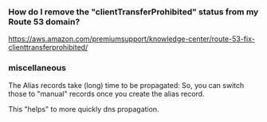 ###  How do I remove the "clientTransferProhibited" status from my Route 53 domain?
https://aws.amazon.com/premiumsupport/knowledge-center/route-53-fix-clienttransferprohibited/


### miscellaneous

The Alias records take (long) time to be propagated:
So, you can switch those to "manual" records once you create the alias record.

This "helps" to more quickly dns propagation.
